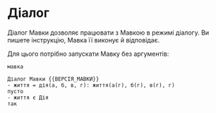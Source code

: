 # Діалог

<subject>Діалог Мавки</subject> дозволяє працювати з <subject>Мавкою</subject> в режимі діалогу. Ви пишете інструкцію,
<subject>Мавка</subject> її виконує й відповідає.

Для цього потрібно запускати <subject>Мавку</subject> без аргументів:

```shell
мавка
```

```plaintext
Діалог Мавки {{ВЕРСІЯ_МАВКИ}}
- життя = дія(а, б, в, г): життя(а(г), б(г), в(г), г)
пусто
- життя є Дія
так
```